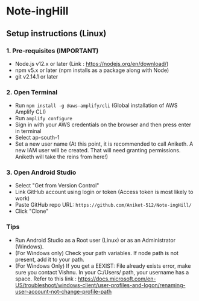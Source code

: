 # Note-ingHill

## Setup instructions (Linux)
### 1. Pre-requisites (**IMPORTANT**)
- Node.js v12.x or later (Link : https://nodejs.org/en/download/)
- npm v5.x or later (npm installs as a package along with Node)
- git v2.14.1 or later

### 2. Open Terminal
- Run `npm install -g @aws-amplify/cli`
(Global installation of AWS Amplify CLI)
- Run `amplify configure`
- Sign in with your AWS credentials on the browser and then press enter in terminal
- Select ap-south-1
- Set a new user name (At this point, it is recommended to call Aniketh. A new IAM user will be created. That will need granting permissions. Aniketh will take the reins from here!)

### 3. Open Android Studio
- Select "Get from Version Control"
- Link GitHub account using login or token (Access token is most likely to work)
- Paste GitHub repo URL: `https://github.com/Aniket-512/Note-ingHill/`
- Click "Clone"

### Tips
- Run Android Studio as a Root user (Linux) or as an Administrator (Windows).
- (For Windows only) Check your path variables. If node path is not present, add it to your path.
- (For Windows Only) If you get a EEXIST: File already exists error, make sure you contact Vishnu. In your C:/Users/<UserName> path, your username has a space. Refer to this link : https://docs.microsoft.com/en-US/troubleshoot/windows-client/user-profiles-and-logon/renaming-user-account-not-change-profile-path
